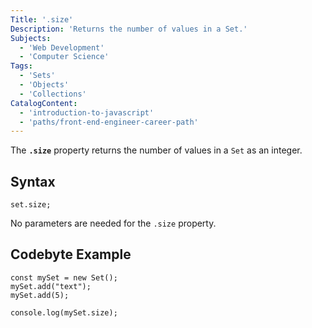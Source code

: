 ```yaml
---
Title: '.size'
Description: 'Returns the number of values in a Set.'
Subjects:
  - 'Web Development'
  - 'Computer Science'
Tags:
  - 'Sets'
  - 'Objects'
  - 'Collections'
CatalogContent:
  - 'introduction-to-javascript'
  - 'paths/front-end-engineer-career-path'
---
```


The **`.size`** property returns the number of values in a `Set` as an integer.

## Syntax

```pseudo
set.size;
```

No parameters are needed for the `.size` property.

## Codebyte Example

```codebyte/javascript
const mySet = new Set();
mySet.add("text");
mySet.add(5);

console.log(mySet.size);
```

